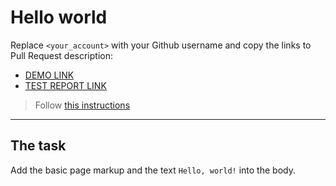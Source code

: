 # Hello world
Replace `<your_account>` with your Github username and copy the links to Pull Request description:
- [DEMO LINK](https://kateryna-tilishevska.github.io/layout_hello-world/)
- [TEST REPORT LINK](https://kateryna-tilishevska.github.io/layout_hello-world/report/html_report/)

> Follow [this instructions](https://mate-academy.github.io/layout_task-guideline/#how-to-solve-the-layout-tasks-on-github)
___

## The task 
Add the basic page markup and the text `Hello, world!` into the body.
